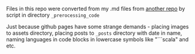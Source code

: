 Files in this repo were converted from my .md files from [another repo](https://github.com/Kright/my-articles) by script in directory `_prerocessing_code`

Just because github pages have some strange demands - placing images to assets directory, placing posts to `_posts` directory with date in name, naming languages in code blocks in lowercase symbols like "```scala" and etc.
